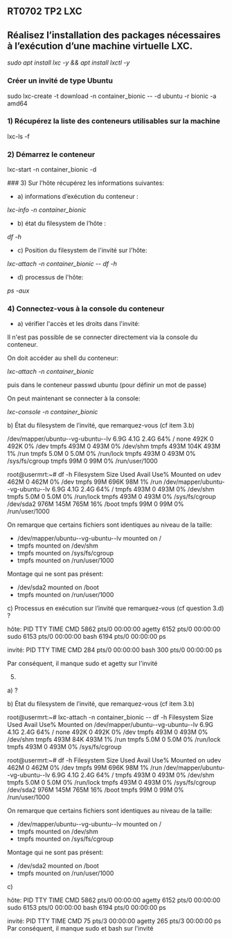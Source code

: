 ## RT0702 TP2 LXC



## Réalisez l’installation des packages nécessaires à l’exécution d’une machine virtuelle LXC.


*sudo apt install lxc -y && apt install lxctl -y*




### Créer un invité de type Ubuntu

sudo lxc-create -t download -n container_bionic -- -d ubuntu -r bionic -a amd64



###  1) Récupérez la liste des conteneurs utilisables sur la machine

lxc-ls -f

###  2) Démarrez le conteneur

lxc-start -n container_bionic -d

### 3) Sur l’hôte récupérez les informations suivantes:

* a) informations d’exécution du conteneur :

*lxc-info -n container_bionic*

* b) état du filesystem de l’hôte :

*df -h*


* c) Position du filesystem de l'invité sur l'hôte:

*lxc-attach -n container_bionic -- df -h*

* d) processus de l'hôte:

*ps -aux*

### 4) Connectez-vous à la console du conteneur


* a) vérifier l'accès et les droits dans l'invité:


Il n'est pas possible de se connecter directement via la console du conteneur.

On doit accéder au shell du conteneur:

*lxc-attach -n container_bionic*

puis dans le conteneur
passwd ubuntu (pour définir un mot de passe)

On peut maintenant se connecter à la console:

*lxc-console -n container_bionic*

b) État du filesystem de l’invité, que remarquez-vous (cf item 3.b)

/dev/mapper/ubuntu--vg-ubuntu--lv  6.9G  4.1G  2.4G  64% /
none                               492K     0  492K   0% /dev
tmpfs                              493M     0  493M   0% /dev/shm
tmpfs                              493M  104K  493M   1% /run
tmpfs                              5.0M     0  5.0M   0% /run/lock
tmpfs                              493M     0  493M   0% /sys/fs/cgroup
tmpfs                               99M     0   99M   0% /run/user/1000


root@usermrt:~# df -h
Filesystem                         Size  Used Avail Use% Mounted on
udev                               462M     0  462M   0% /dev
tmpfs                               99M  696K   98M   1% /run
/dev/mapper/ubuntu--vg-ubuntu--lv  6.9G  4.1G  2.4G  64% /
tmpfs                              493M     0  493M   0% /dev/shm
tmpfs                              5.0M     0  5.0M   0% /run/lock
tmpfs                              493M     0  493M   0% /sys/fs/cgroup
/dev/sda2                          976M  145M  765M  16% /boot
tmpfs                               99M     0   99M   0% /run/user/1000

On remarque que certains fichiers sont identiques au niveau de la taille:
* /dev/mapper/ubuntu--vg-ubuntu--lv    mounted on /
* tmpfs                                mounted on /dev/shm                             
* tmpfs                                mounted on /sys/fs/cgroup
* tmpfs                                mounted on /run/user/1000


Montage qui ne sont pas présent:
* /dev/sda2   mounted on /boot
* tmpfs mounted on /run/user/1000 

c) Processus en exécution sur l’invité que remarquez-vous (cf question 3.d) ?

hôte:
  PID TTY          TIME CMD
 5862 pts/0    00:00:00 agetty
 6152 pts/0    00:00:00 sudo
 6153 pts/0    00:00:00 bash
 6194 pts/0    00:00:00 ps


invité: 
 PID TTY          TIME CMD
  284 pts/0    00:00:00 bash
  300 pts/0    00:00:00 ps

 Par conséquent, il manque sudo et agetty sur l'invité






5)
 a) ? 

b) État du filesystem de l’invité, que remarquez-vous (cf item 3.b)

root@usermrt:~# lxc-attach -n container_bionic -- df -h
Filesystem                         Size  Used Avail Use% Mounted on
/dev/mapper/ubuntu--vg-ubuntu--lv  6.9G  4.1G  2.4G  64% /
none                               492K     0  492K   0% /dev
tmpfs                              493M     0  493M   0% /dev/shm
tmpfs                              493M   84K  493M   1% /run
tmpfs                              5.0M     0  5.0M   0% /run/lock
tmpfs                              493M     0  493M   0% /sys/fs/cgroup


root@usermrt:~# df -h
Filesystem                         Size  Used Avail Use% Mounted on
udev                               462M     0  462M   0% /dev
tmpfs                               99M  696K   98M   1% /run
/dev/mapper/ubuntu--vg-ubuntu--lv  6.9G  4.1G  2.4G  64% /
tmpfs                              493M     0  493M   0% /dev/shm
tmpfs                              5.0M     0  5.0M   0% /run/lock
tmpfs                              493M     0  493M   0% /sys/fs/cgroup
/dev/sda2                          976M  145M  765M  16% /boot
tmpfs                               99M     0   99M   0% /run/user/1000

On remarque que certains fichiers sont identiques au niveau de la taille:
* /dev/mapper/ubuntu--vg-ubuntu--lv    mounted on /
* tmpfs                                mounted on /dev/shm                             
* tmpfs                                mounted on /sys/fs/cgroup

Montage qui ne sont pas présent:
* /dev/sda2   mounted on /boot
* tmpfs mounted on /run/user/1000 

c) 

hôte:
  PID TTY          TIME CMD
 5862 pts/0    00:00:00 agetty
 6152 pts/0    00:00:00 sudo
 6153 pts/0    00:00:00 bash
 6194 pts/0    00:00:00 ps


invité: 
PID TTY          TIME CMD
   75 pts/3    00:00:00 agetty
  265 pts/3    00:00:00 ps
 Par conséquent, il manque sudo et bash sur l'invité

